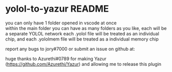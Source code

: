 # yolol-to-yazur README

you can only have 1 folder opened in vscode at once  
within the main folder you can have as many folders as you like, each will be a separate YOLOL network
each .yolol file will be treated as an individual chip, and each .yololmem file will be treated as a individual memory chip

report any bugs to jory#7000 or submit an issue on github at: 

huge thanks to Azurethi#0789 for making Yazur (https://github.com/Azurethi/Yazur) and allowing me to release this plugin